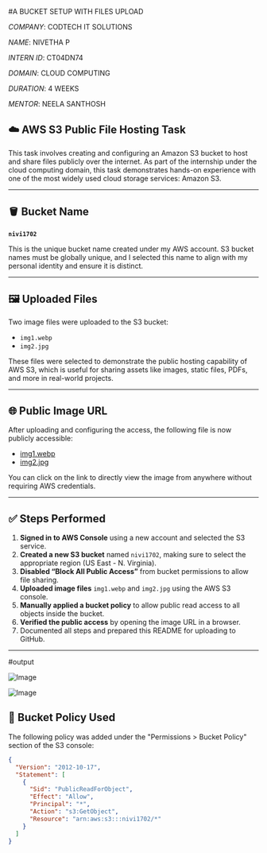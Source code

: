 #A BUCKET SETUP WITH FILES UPLOAD

*COMPANY*: CODTECH IT SOLUTIONS

*NAME*: NIVETHA P

*INTERN ID*: CT04DN74

*DOMAIN*: CLOUD COMPUTING

*DURATION*: 4 WEEKS

*MENTOR*: NEELA SANTHOSH


## ☁️ AWS S3 Public File Hosting Task

This task involves creating and configuring an Amazon S3 bucket to host and share files publicly over the internet. As part of the internship under the cloud computing domain, this task demonstrates hands-on experience with one of the most widely used cloud storage services: Amazon S3.

---

## 🪣 Bucket Name

**`nivi1702`**

This is the unique bucket name created under my AWS account. S3 bucket names must be globally unique, and I selected this name to align with my personal identity and ensure it is distinct.

---

## 🖼️ Uploaded Files

Two image files were uploaded to the S3 bucket:
- `img1.webp`
- `img2.jpg`

These files were selected to demonstrate the public hosting capability of AWS S3, which is useful for sharing assets like images, static files, PDFs, and more in real-world projects.

---

## 🌐 Public Image URL

After uploading and configuring the access, the following file is now publicly accessible:
- [img1.webp](https://nivi1702.s3.us-east-1.amazonaws.com/img1.webp)
- [img2.jpg](https://nivi1702.s3.us-east-1.amazonaws.com/img2.jpg)

You can click on the link to directly view the image from anywhere without requiring AWS credentials.

---

## ✅ Steps Performed

1. **Signed in to AWS Console** using a new account and selected the S3 service.
2. **Created a new S3 bucket** named `nivi1702`, making sure to select the appropriate region (US East - N. Virginia).
3. **Disabled “Block All Public Access”** from bucket permissions to allow file sharing.
4. **Uploaded image files** `img1.webp` and `img2.jpg` using the AWS S3 console.
5. **Manually applied a bucket policy** to allow public read access to all objects inside the bucket.
6. **Verified the public access** by opening the image URL in a browser.
7. Documented all steps and prepared this README for uploading to GitHub.


---
#output

![Image](https://github.com/user-attachments/assets/fc472b3d-3c2e-4d01-b191-11a28e68835a)

![Image](https://github.com/user-attachments/assets/9760b144-c2ec-4129-8797-56f672c618da)

## 🔐 Bucket Policy Used

The following policy was added under the "Permissions > Bucket Policy" section of the S3 console:

```json
{
  "Version": "2012-10-17",
  "Statement": [
    {
      "Sid": "PublicReadForObject",
      "Effect": "Allow",
      "Principal": "*",
      "Action": "s3:GetObject",
      "Resource": "arn:aws:s3:::nivi1702/*"
    }
  ]
}


